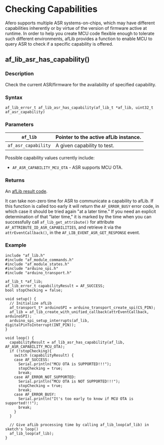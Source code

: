 # Checking Capabilities

Afero supports multiple ASR systems-on-chips, which may have different capabilities inherently or by virtue of the version of firmware active at runtime. In order to help you create MCU code flexible enough to tolerate such different environments, afLib provides a function to enable MCU to query ASR to check if a specific capability is offered.

## af_lib_asr_has_capability()

### Description

Check the current ASR/firmware for the availability of specified capability.

### Syntax

```
af_lib_error_t af_lib_asr_has_capability(af_lib_t *af_lib, uint32_t af_asr_capability)
```

### Parameters

| `af_lib`            | Pointer to the active afLib instance. |
| ------------------- | ------------------------------------- |
| `af_asr_capability` | A given capability to test.           |

Possible capability values currently include:

- `AF_ASR_CAPABILITY_MCU_OTA` - ASR supports MCU OTA.

### Returns

An [afLib result code](/afLibErrors).

It can take non-zero time for ASR to communicate a capability to afLib. If this function is called too early it will return the `AF_ERROR_BUSY` error code, in which case it should be tried again "at a later time."
If you need an explicit determination of that "later time," it is marked by the time when you can successfully call `af_lib_get_attribute()` for attribute `AF_ATTRIBUTE_ID_ASR_CAPABILITIES`, and retrieve it via the `attrEventCallback()`, in the `AF_LIB_EVENT_ASR_GET_RESPONSE` event.



### Example



```
include "af_lib.h"
#include "af_module_commands.h"
#include "af_module_states.h"
#include "arduino_spi.h"
#include "arduino_transport.h"

af_lib_t *af_lib;
af_lib_error_t capabilityResult = AF_SUCCESS;
bool stopChecking = false;

void setup() {
  // Initialize afLib
  af_transport_t* arduinoSPI = arduino_transport_create_spi(CS_PIN);
  af_lib = af_lib_create_with_unified_callback(attrEventCallback, arduinoSPI);
  arduino_spi_setup_interrupts(af_lib, digitalPinToInterrupt(INT_PIN));
}

void loop() {
  capabilityResult = af_lib_asr_has_capability(af_lib, AF_ASR_CAPABILITY_MCU_OTA);
  if (!stopChecking){
    switch (capabilityResult) {
    case AF_SUCCESS:
      Serial.println("MCU OTA is SUPPORTED!!!");
      stopChecking = true;
      break;
    case AF_ERROR_NOT_SUPPORTED:
      Serial.println("MCU OTA is NOT SUPPORTED!!!");
      stopChecking = true;
      break;
    case AF_ERROR_BUSY:
      Serial.println("It's too early to know if MCU OTA is supported!!!");
      break;
    }
  }

  // Give afLib processing time by calling af_lib_loop(af_lib) in sketch's loop()
  af_lib_loop(af_lib);
}
```